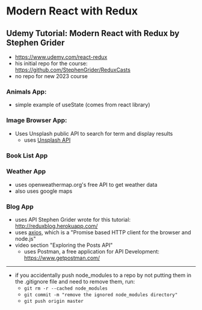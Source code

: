 # Modern React with Redux

## Udemy Tutorial: Modern React with Redux by Stephen Grider

- https://www.udemy.com/react-redux
- his initial repo for the course: https://github.com/StephenGrider/ReduxCasts
- no repo for new 2023 course

### Animals App:

- simple example of useState (comes from react library)

### Image Browser App:

- Uses Unsplash public API to search for term and display results
  - uses [Unsplash API](https://unsplash.com/documentation)

### Book List App

### Weather App

- uses openweathermap.org's free API to get weather data
- also uses google maps

### Blog App

- uses API Stephen Grider wrote for this tutorial: http://reduxblog.herokuapp.com/
- uses [axios](https://www.npmjs.com/package/axios), which is a "Promise based HTTP client for the browser and node.js"
- video section "Exploring the Posts API"
  - uses Postman, a free application for API Development: https://www.getpostman.com/

---

- if you accidentally push node_modules to a repo by not putting them in the .gitignore
  file and need to remove them, run:
  - `git rm -r --cached node_modules`
  - `git commit -m "remove the ignored node_modules directory"`
  - `git push origin master`
